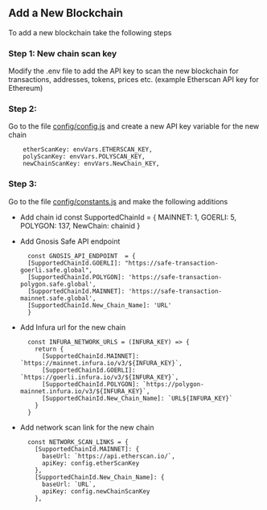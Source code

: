 ## Add a New Blockchain

To add a new blockchain take  the following steps


### Step 1: New chain scan key

Modify the .env file to add the API key to scan the new blockchain for transactions, addresses, tokens, prices etc. (example Etherscan API key for Ethereum)


### Step 2: 

Go to the file [config/config.js](config/config.js) and create a new API key variable for the new chain

        etherScanKey: envVars.ETHERSCAN_KEY,
        polyScanKey: envVars.POLYSCAN_KEY,
        newChainScanKey: envVars.NewChain_KEY,


### Step 3: 

Go to the file [config/constants.js](config/constants.js) and make the following additions

- Add chain id
        const SupportedChainId = {
          MAINNET: 1,
          GOERLI: 5,
          POLYGON: 137,
          NewChain: chainid
        }

- Add Gnosis Safe API endpoint
  
        const GNOSIS_API_ENDPOINT  = {
        [SupportedChainId.GOERLI]: "https://safe-transaction-goerli.safe.global",
        [SupportedChainId.POLYGON]: 'https://safe-transaction-polygon.safe.global',
        [SupportedChainId.MAINNET]: 'https://safe-transaction-mainnet.safe.global',
        [SupportedChainId.New_Chain_Name]: 'URL'
        }

- Add Infura url for the new chain

        const INFURA_NETWORK_URLS = (INFURA_KEY) => {
          return {
            [SupportedChainId.MAINNET]: `https://mainnet.infura.io/v3/${INFURA_KEY}`,
            [SupportedChainId.GOERLI]: `https://goerli.infura.io/v3/${INFURA_KEY}`,
            [SupportedChainId.POLYGON]: `https://polygon-mainnet.infura.io/v3/${INFURA_KEY}`,
            [SupportedChainId.New_Chain_Name]: `URL${INFURA_KEY}`
          }
        }

- Add network scan link for the new chain
  
        const NETWORK_SCAN_LINKS = {
          [SupportedChainId.MAINNET]: { 
            baseUrl: `https://api.etherscan.io/`,
            apiKey: config.etherScanKey
          },
          [SupportedChainId.New_Chain_Name]: { 
            baseUrl: `URL`,
            apiKey: config.newChainScanKey
          },
